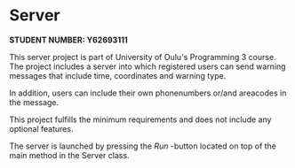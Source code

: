 # Server

**STUDENT NUMBER: Y62693111**

This server project is part of University of Oulu's Programming 3 course. 
The project includes a server into which registered users can send warning messages that include time, coordinates and warning type. 

In addition, users can include their own phonenumbers or/and areacodes in the message.

This project fulfills the minimum requirements and does not include any optional features. 

The server is launched by pressing the *Run* -button located on top of the main method in the Server class.